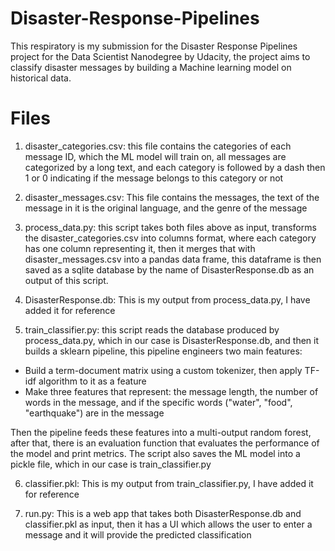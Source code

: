 # Disaster-Response-Pipelines
This respiratory is my submission for the Disaster Response Pipelines project for the Data Scientist Nanodegree by Udacity, the project aims to classify disaster messages by building a Machine learning model on historical data.

# Files
1. disaster_categories.csv: this file contains the categories of each message ID, which the ML model will train on, all messages are categorized by a long text, and each category is followed by a dash then 1 or 0 indicating if the message belongs to this category or not
 
2. disaster_messages.csv: This file contains the messages, the text of the message in it is the original language, and the genre of the message

3. process_data.py: this script takes both files above as input, transforms the disaster_categories.csv into columns format, where each category has one column representing it, then it merges that with disaster_messages.csv into a pandas data frame, this dataframe is then saved as a sqlite database by the name of DisasterResponse.db as an output of this script.

4. DisasterResponse.db: This is my output from process_data.py, I have added it for reference

5. train_classifier.py: this script reads the database produced by process_data.py, which in our case is DisasterResponse.db, and then it builds a sklearn pipeline, this pipeline engineers two main features:
 * Build a term-document matrix using a custom tokenizer, then apply TF-idf algorithm to it as a feature
 * Make three features that represent: the message length, the number of words in the message, and if the specific words ("water", "food", "earthquake") are in the message

Then the pipeline feeds these features into a multi-output random forest, after that, there is an evaluation function that evaluates the performance of the model and print metrics.
The script also saves the ML model into a pickle file, which in our case is train_classifier.py

6. classifier.pkl: This is my output from train_classifier.py, I have added it for reference

7. run.py: This is a web app that takes both DisasterResponse.db and classifier.pkl as input, then it has a UI which allows the user to enter a message and it will provide the predicted classification 


